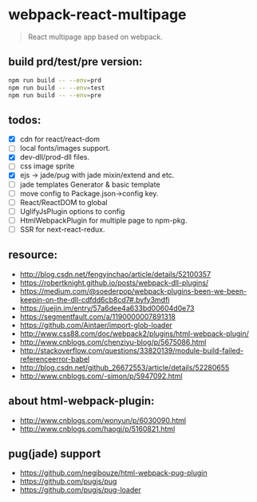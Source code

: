 # webpack-react-multipage
> React multipage app based on webpack.

## build prd/test/pre version:
```bash
npm run build -- --env=prd
npm run build -- --env=test
npm run build -- --env=pre
```

## todos:
- [x] cdn for react/react-dom
- [ ] local fonts/images support.
- [x] dev-dll/prod-dll files.
- [ ] css image sprite
- [x] ejs -> jade/pug with jade mixin/extend and etc.
- [ ] jade templates Generator & basic template
- [ ] move config to Package.json->config key.
- [ ] React/ReactDOM to global
- [ ] UglifyJsPlugin options to config
- [ ] HtmlWebpackPlugin for multiple page to npm-pkg.
- [ ] SSR for next-react-redux.

## resource:
+ http://blog.csdn.net/fengyinchao/article/details/52100357
+ https://robertknight.github.io/posts/webpack-dll-plugins/
+ https://medium.com/@soederpop/webpack-plugins-been-we-been-keepin-on-the-dll-cdfdd6cb8cd7#.byfy3mdfi
+ https://juejin.im/entry/57a6dee4a633bd00604d0e73
+ https://segmentfault.com/a/1190000007891318
+ https://github.com/Aintaer/import-glob-loader
+ http://www.css88.com/doc/webpack2/plugins/html-webpack-plugin/
+ http://www.cnblogs.com/chenziyu-blog/p/5675086.html
+ http://stackoverflow.com/questions/33820139/module-build-failed-referenceerror-babel
+ http://blog.csdn.net/github_26672553/article/details/52280655
+ http://www.cnblogs.com/-simon/p/5947092.html

## about html-webpack-plugin:
+ http://www.cnblogs.com/wonyun/p/6030090.html
+ http://www.cnblogs.com/haogj/p/5160821.html

## pug(jade) support
+ https://github.com/negibouze/html-webpack-pug-plugin
+ https://github.com/pugjs/pug
+ https://github.com/pugjs/pug-loader
